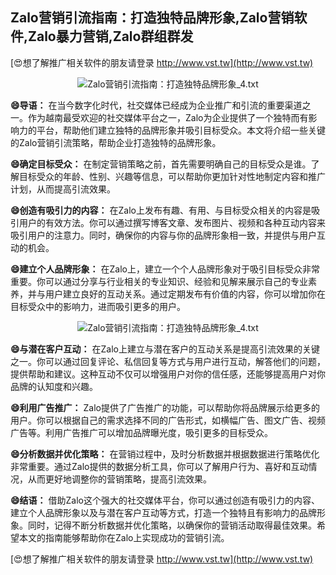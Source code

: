 ## **Zalo营销引流指南：打造独特品牌形象,Zalo营销软件,Zalo暴力营销,Zalo群组群发**

[😍想了解推广相关软件的朋友请登录 http://www.vst.tw](http://www.vst.tw)

 <center><img src="https://vst.tw/MP4/tuiguang/png/3.png" alt="Zalo营销引流指南：打造独特品牌形象_4.txt"></center>

**😄导语：**
在当今数字化时代，社交媒体已经成为企业推广和引流的重要渠道之一。作为越南最受欢迎的社交媒体平台之一，Zalo为企业提供了一个独特而有影响力的平台，帮助他们建立独特的品牌形象并吸引目标受众。本文将介绍一些关键的Zalo营销引流策略，帮助企业打造独特的品牌形象。

**😄确定目标受众：**
在制定营销策略之前，首先需要明确自己的目标受众是谁。了解目标受众的年龄、性别、兴趣等信息，可以帮助你更加针对性地制定内容和推广计划，从而提高引流效果。

**😄创造有吸引力的内容：**
在Zalo上发布有趣、有用、与目标受众相关的内容是吸引用户的有效方法。你可以通过撰写博客文章、发布图片、视频和各种互动内容来吸引用户的注意力。同时，确保你的内容与你的品牌形象相一致，并提供与用户互动的机会。

**😄建立个人品牌形象：**
在Zalo上，建立一个个人品牌形象对于吸引目标受众非常重要。你可以通过分享与行业相关的专业知识、经验和见解来展示自己的专业素养，并与用户建立良好的互动关系。通过定期发布有价值的内容，你可以增加你在目标受众中的影响力，进而吸引更多的用户。

 <center><img src="https://vst.tw/MP4/tuiguang/png/8.png" alt="Zalo营销引流指南：打造独特品牌形象_4.txt"></center>

**😄与潜在客户互动：**
在Zalo上建立与潜在客户的互动关系是提高引流效果的关键之一。你可以通过回复评论、私信回复等方式与用户进行互动，解答他们的问题，提供帮助和建议。这种互动不仅可以增强用户对你的信任感，还能够提高用户对你品牌的认知度和兴趣。

**😄利用广告推广：**
Zalo提供了广告推广的功能，可以帮助你将品牌展示给更多的用户。你可以根据自己的需求选择不同的广告形式，如横幅广告、图文广告、视频广告等。利用广告推广可以增加品牌曝光度，吸引更多的目标受众。

**😄分析数据并优化策略：**
在营销过程中，及时分析数据并根据数据进行策略优化非常重要。通过Zalo提供的数据分析工具，你可以了解用户行为、喜好和互动情况，从而更好地调整你的营销策略，提高引流效果。

**😄结语：**
借助Zalo这个强大的社交媒体平台，你可以通过创造有吸引力的内容、建立个人品牌形象以及与潜在客户互动等方式，打造一个独特且有影响力的品牌形象。同时，记得不断分析数据并优化策略，以确保你的营销活动取得最佳效果。希望本文的指南能够帮助你在Zalo上实现成功的营销引流。

[😍想了解推广相关软件的朋友请登录 http://www.vst.tw](http://www.vst.tw)



